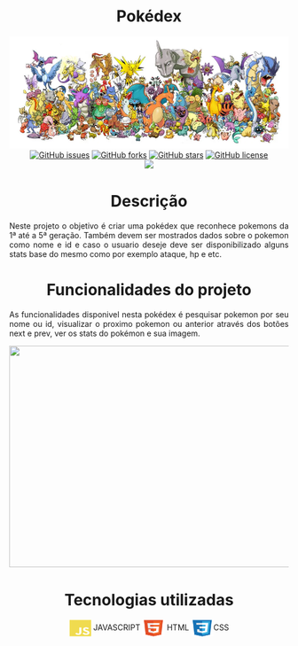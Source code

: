<!--AQUI COMEÇA O README-->
<h1 align="center" id="titulo">Pokédex</h1>

<img src="https://raw.githubusercontent.com/Aldacelio/Pokedex/main/imagens/bannerPokemon.webp" width="1300px">
<div align="center">
<a href="https://github.com/Aldacelio/Pokedex/issues"><img alt="GitHub issues" src="https://img.shields.io/github/issues/Aldacelio/Pokedex"></a>
<a href="https://github.com/Aldacelio/Pokedex/network"><img alt="GitHub forks" src="https://img.shields.io/github/forks/Aldacelio/Pokedex"></a>
<a href="https://github.com/Aldacelio/Pokedex/stargazers"><img alt="GitHub stars" src="https://img.shields.io/github/stars/Aldacelio/Pokedex"></a>
<a href="https://github.com/Aldacelio/Pokedex"><img alt="GitHub license" src="https://img.shields.io/github/license/Aldacelio/Pokedex"></a>
</div>

<div align="center">
<img src="https://img.shields.io/badge/STATUS-CONCLUIDO-green">
</div>

<h1 align="center" id="descricao">Descrição</h1>

<p align="justify" width="10px">Neste projeto o objetivo é criar uma pokédex que reconhece pokemons da 1ª até a 5ª geração. Também devem ser mostrados dados sobre o pokemon como nome e id e caso o usuario deseje deve ser disponibilizado alguns stats base do mesmo como por exemplo ataque, hp e etc.</p>

<h1 align="center" id="funcionalidades">Funcionalidades do projeto</h1>

<p align="justify">As funcionalidades disponivel nesta pokédex é pesquisar pokemon por seu nome ou id, visualizar o proximo pokemon ou anterior através dos botões next e prev, ver os stats do pokémon e sua imagem.</p>

<div align="center">
<img src="https://github.com/Aldacelio/Pokedex/blob/main/imagens/Funcionalidades.gif" width="600px" height="400px">
</div>

<h1 align="center" id="descricao">Tecnologias utilizadas</h1>

<p align="center"><img align="center" height="30" width="40" src="https://raw.githubusercontent.com/devicons/devicon/master/icons/javascript/javascript-plain.svg"> JAVASCRIPT
<img align="center" height="30" width="40" src="https://raw.githubusercontent.com/devicons/devicon/master/icons/html5/html5-original.svg"> HTML
<img align="center" height="30" width="40" src="https://raw.githubusercontent.com/devicons/devicon/master/icons/css3/css3-original.svg">CSS</p>

##

        
            
        

    
